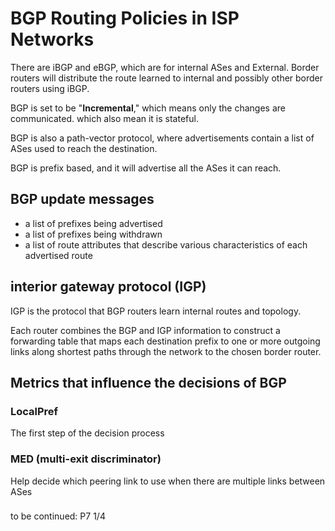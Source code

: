 # BGP Routing Policies in ISP Networks

There are iBGP and eBGP, which are for internal ASes and External. Border routers will distribute the route learned to internal and possibly other border routers using iBGP.

BGP is set to be "**Incremental**," which means only the changes are communicated. which also mean it is stateful.

BGP is also a path-vector protocol, where advertisements contain a list of ASes used to reach the destination.

BGP is prefix based, and it will advertise all the ASes it can reach.

## BGP update messages

* a list of prefixes being advertised
* a list of prefixes being withdrawn
* a list of route attributes that describe various characteristics of each advertised route

## interior gateway protocol (IGP)

IGP is the protocol that BGP routers learn internal routes and topology.

Each router combines the BGP and IGP information to construct a forwarding table that maps each destination prefix to one or more outgoing links along shortest paths through the network to the chosen border router.

## Metrics that influence the decisions of BGP

### LocalPref

The first step of the decision process

### MED (multi-exit discriminator)

Help decide which peering link to use when there are multiple links between ASes

### 


to be continued: P7 1/4
